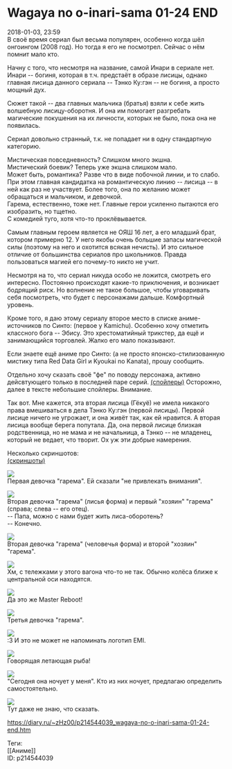 Wagaya no o-inari-sama 01-24 END
=================================

   
 2018-01-03, 23:59   
  В своё время сериал был весьма популярен, особенно когда шёл онгоингом (2008 год). Но тогда я его не посмотрел. Сейчас о нём помнит мало кто.   
   
 Начну с того, что несмотря на название, самой Инари в сериале нет. Инари -- богиня, которая в т.ч. предстаёт в образе лисицы, однако главная лисица данного сериала -- Тэнко Ку:гэн -- не богиня, а просто мощный дух.   
   
 Сюжет такой -- два главных мальчика (братья) взяли к себе жить волшебную лисицу-оборотня. И она им помогает разгребать магические покушения на их личности, которых не было, пока она не появилась.   
   
 Сериал довольно странный, т.к. не попадает ни в одну стандартную категорию.   
   
 Мистическая повседневность? Слишком много экшна.   
 Мистический боевик? Теперь уже экшна слишком мало.   
 Может быть, романтика? Разве что в виде побочной линии, и то слабо. При этом главная кандидатка на романтическую линию -- лисица -- в ней как раз не участвует. Более того, она по желанию может обращаться и мальчиком, и девочкой.   
 Гарема, естественно, тоже нет. Главные герои усиленно пытаются его изобразить, но тщетно.   
 С комедией туго, хотя что-то проклёвывается.   
   
 Самым главным героем является не ОЯШ 16 лет, а его младший брат, котором примерно 12. У него якобы очень большие запасы магической силы (поэтому на него и охотится всякая нечисть). И это сильное отличие от большинства сериалов про школьников. Правда пользоваться магией его почему-то никто не учит.   
   
 Несмотря на то, что сериал никуда особо не ложится, смотреть его интересно. Постоянно происходят какие-то приключения, и возникает бодрящий риск. Но волнение не такое большое, чтобы уговаривать себя посмотреть, что будет с персонажами дальше. Комфортный уровень.   
   
 Кроме того, я даю этому сериалу второе место в списке аниме-источников по Синто: (первое у Kamichu). Особенно хочу отметить классного бога -- Эбису. Это хрестоматийный трикстер, да ещё и занимающийся торговлей. Жалко его мало показывают.   
   
 Если знаете ещё аниме про Синто: (а не просто японско-стилизованную мистику типа Red Data Girl и Kyoukai no Kanata), прошу сообщить.   
   
 Отдельно хочу сказать своё "фе" по поводу персонажа, активно дейсвтующего только в последней паре серий.  [(спойлеры)](https://zHz00.diary.ru/p214544039.htm?index=1#linkmore214544039m1)    Осторожно, далее в тексте небольшие спойлеры. Внимание.   
   
 Так вот. Мне кажется, эта вторая лисица (Гёкуё) не имела никакого права вмешиваться в дела Тэнко Ку:гэн (первой лисицы). Первой лисице ничего не угрожает, и она живёт так, как ей нравится. А вторая лисица вообще берега попутала. Да, она первой лисице близкая родственница, но не мама и не начальница, а Тэнко -- не младенец, который не ведает, что творит. Ох уж эти добрые намерения.     
   
 Несколько скриншотов:   
  [(скриншоты)](https://zHz00.diary.ru/p214544039.htm?index=2#linkmore214544039m2)      
    
  [![](pics/cNXajHyl.png)](https://i.imgur.com/cNXajHy.png)    
 Первая девочка "гарема". Ей сказали "не привлекать внимания".   
   
  [![](pics/hjK6Gthl.png)](https://i.imgur.com/hjK6Gth.png)    
 Вторая девочка "гарема" (лисья форма) и первый "хозяин" "гарема" (справа; слева -- его отец).   
 -- Папа, можно с нами будет жить лиса-оборотень?   
 -- Конечно.   
   
  [![](pics/glNGni8l.png)](https://i.imgur.com/glNGni8.png)    
 Вторая девочка "гарема" (человечья форма) и второй "хозяин" "гарема".   
   
  [![](pics/VdJEYz9l.png)](https://i.imgur.com/VdJEYz9.png)    
 Хм, с тележками у этого вагона что-то не так. Обычно колёса ближе к центральной оси находятся.   
   
  [![](pics/oQBth93l.png)](https://i.imgur.com/oQBth93.png)    
 Да это же Master Reboot!   
   
  [![](pics/df35Qyll.png)](https://i.imgur.com/df35Qyl.png)    
 Третья девочка "гарема".   
   
  [![](pics/ImGY54bl.png)](https://i.imgur.com/ImGY54b.png)    
 :3 И это не может не напоминать логотип EMI.   
   
  [![](pics/usJuz0Il.png)](https://i.imgur.com/usJuz0I.png)    
 Говорящая летающая рыба!   
   
  [![](pics/sqkHi8Al.png)](https://i.imgur.com/sqkHi8A.png)    
 "Сегодня она ночует у меня". Кто из них ночует, предлагаю определить самостоятельно.   
   
  [![](pics/gw9ETZNl.png)](https://i.imgur.com/gw9ETZN.png)    
 Тут даже не знаю, что сказать.      
    
 <https://diary.ru/~zHz00/p214544039_wagaya-no-o-inari-sama-01-24-end.htm>   
   
 Теги:   
 [[Аниме]]   
 ID: p214544039